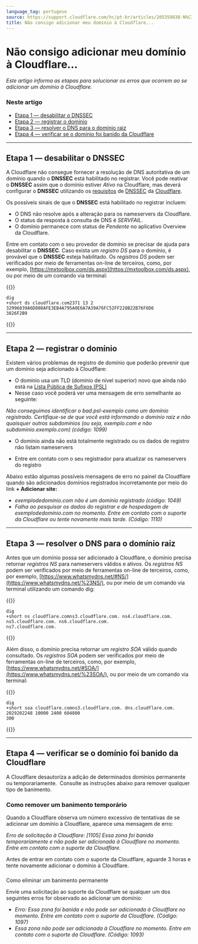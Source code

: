 ```yaml
---
language_tag: portugese
source: https://support.cloudflare.com/hc/pt-br/articles/205359838-N%C3%A3o-consigo-adicionar-meu-dom%C3%ADnio-%C3%A0-Cloudflare-
title: Não consigo adicionar meu domínio à Cloudflare...
---
```


# Não consigo adicionar meu domínio à Cloudflare...

_Este artigo informa as etapas para solucionar os erros que ocorrem ao se adicionar um domínio à Cloudflare._

### Neste artigo

-   [Etapa 1 — desabilitar o DNSSEC](https://support.cloudflare.com/hc/pt-br/articles/205359838-N%C3%A3o-consigo-adicionar-meu-dom%C3%ADnio-%C3%A0-Cloudflare-#h_94453043811540417238269)
-   [Etapa 2 — registrar o domínio](https://support.cloudflare.com/hc/pt-br/articles/205359838-N%C3%A3o-consigo-adicionar-meu-dom%C3%ADnio-%C3%A0-Cloudflare-#h_25187255171540417266656)
-   [Etapa 3 — resolver o DNS para o domínio raiz](https://support.cloudflare.com/hc/pt-br/articles/205359838-N%C3%A3o-consigo-adicionar-meu-dom%C3%ADnio-%C3%A0-Cloudflare-#h_703638145121540417281357)
-   [Etapa 4 — verificar se o domínio foi banido da Cloudflare](https://support.cloudflare.com/hc/pt-br/articles/205359838-N%C3%A3o-consigo-adicionar-meu-dom%C3%ADnio-%C3%A0-Cloudflare-#h_874829316161540417303369)

___

## Etapa 1 — desabilitar o DNSSEC

A Cloudflare não consegue fornecer a resolução de DNS autoritativa de um domínio quando o **DNSSEC** está habilitado no registrar. Você pode reativar o **DNSSEC** assim que o domínio estiver _Ativo_ na Cloudflare, mas deverá configurar o **DNSSEC** utilizando os [requisitos](https://support.cloudflare.com/hc/en-us/articles/360006660072-Understanding-and-Configuring-DNSSEC-in-Cloudflare-DNS) de [DNSSEC](https://support.cloudflare.com/hc/en-us/articles/360006660072-Understanding-and-Configuring-DNSSEC-in-Cloudflare-DNS) da [Cloudflare](https://support.cloudflare.com/hc/en-us/articles/360006660072-Understanding-and-Configuring-DNSSEC-in-Cloudflare-DNS).

Os possíveis sinais de que o **DNSSEC** está habilitado no registrar incluem:

-   O DNS não resolve após a alteração para os nameservers da Cloudflare.
-   O status da resposta à consulta de DNS é _SERVFAIL_.
-   O domínio permanece com status de _Pendente_ no aplicativo Overview da Cloudflare.

Entre em contato com o seu provedor de domínio se precisar de ajuda para desabilitar o **DNSSEC**. Caso exista um _registro DS_ para o domínio, é provável que o **DNSSEC** esteja habilitado. Os _registros DS_ podem ser verificados por meio de ferramentas on-line de terceiros, como, por exemplo, [https://mxtoolbox.com/ds.aspx](https://mxtoolbox.com/ds.aspx), ou por meio de um comando via terminal:


{{<raw>}}<pre class="CodeBlock CodeBlock-with-rows CodeBlock-scrolls-horizontally CodeBlock-is-light-in-light-theme CodeBlock--language-txt" language="txt"><code><span class="CodeBlock--rows"><span class="CodeBlock--rows-content"><span class="CodeBlock--row"><span class="CodeBlock--row-indicator"></span><div class="CodeBlock--row-content"><span class="CodeBlock--token-plain">dig +short ds cloudflare.com2371 13 2 32996839A6D808AFE3EB4A795A0E6A7A39A76FC52FF228B22B76F6D6 3826F2B9</span></div></span></span></span></code></pre>{{</raw>}}

___

## Etapa 2 — registrar o domínio

Existem vários problemas de registro de domínio que poderão prevenir que um domínio seja adicionado à Cloudflare:

-   O domínio usa um TLD (domínio de nível superior) novo que ainda não está na [Lista Pública de Sufixos (PSL)](https://publicsuffix.org/list/)
-   Nesse caso você poderá ver uma mensagem de erro semelhante ao seguinte:

_Não conseguimos identificar o bad.psl-exemplo como um domínio registrado. Certifique-se de que você está informando o domínio raiz e não quaisquer outros subdomínios (ou seja, exemplo.com e não subdominio.exemplo.com) (código: 1099)_

-   O domínio ainda não está totalmente registrado ou os dados de registro não listam nameservers

-   Entre em contato com o seu registrador para atualizar os nameservers do registro

Abaixo estão algumas possíveis mensagens de erro no painel da Cloudflare quando são adicionados domínios registrados incorretamente por meio do link **\+ Adicionar site:**

-   _exemplodedominio.com não é um domínio registrado (código: 1049)_
-   _Falha ao pesquisar os dados do registrar e de hospedagem de exemplodedominio.com no momento. Entre em contato com o suporte da Cloudflare ou tente novamente mais tarde. (Código: 1110)_

___

## Etapa 3 — resolver o DNS para o domínio raiz

Antes que um domínio possa ser adicionado à Cloudflare, o domínio precisa retornar _registros NS_ para nameservers válidos e ativos. Os _registros NS_ podem ser verificados por meio de ferramentas on-line de terceiros, como, por exemplo, [https://www.whatsmydns.net/#NS/](https://www.whatsmydns.net/%23NS/), ou por meio de um comando via terminal utilizando um comando dig:


{{<raw>}}<pre class="CodeBlock CodeBlock-with-rows CodeBlock-scrolls-horizontally CodeBlock-is-light-in-light-theme CodeBlock--language-txt" language="txt"><code><span class="CodeBlock--rows"><span class="CodeBlock--rows-content"><span class="CodeBlock--row"><span class="CodeBlock--row-indicator"></span><div class="CodeBlock--row-content"><span class="CodeBlock--token-plain">dig +short ns cloudflare.comns3.cloudflare.com. ns4.cloudflare.com. ns5.cloudflare.com. ns6.cloudflare.com. ns7.cloudflare.com.</span></div></span></span></span></code></pre>{{</raw>}}

Além disso, o domínio precisa retornar um _registro SOA_ válido quando consultado. Os _registros SOA_ podem ser verificados por meio de ferramentas on-line de terceiros, como, por exemplo, [https://www.whatsmydns.net/#SOA/](https://www.whatsmydns.net/%23SOA/), ou por meio de um comando via terminal:


{{<raw>}}<pre class="CodeBlock CodeBlock-with-rows CodeBlock-scrolls-horizontally CodeBlock-is-light-in-light-theme CodeBlock--language-txt" language="txt"><code><span class="CodeBlock--rows"><span class="CodeBlock--rows-content"><span class="CodeBlock--row"><span class="CodeBlock--row-indicator"></span><div class="CodeBlock--row-content"><span class="CodeBlock--token-plain">dig +short soa cloudflare.comns3.cloudflare.com. dns.cloudflare.com. 2029202248 10000 2400 604800 300</span></div></span></span></span></code></pre>{{</raw>}}

___

## Etapa 4 — verificar se o domínio foi banido da Cloudflare

A Cloudflare desautoriza a adição de determinados domínios permanente ou temporariamente.  Consulte as instruções abaixo para remover qualquer tipo de banimento.

### Como remover um banimento temporário

Quando a Cloudflare observa um número excessivo de tentativas de se adicionar um domínio à Cloudflare, aparece uma mensagem de erro:

_Erro de solicitação à Cloudflare: \[1105\] Essa zona foi banida temporariamente e não pode ser adicionada à Cloudflare no momento. Entre em contato com o suporte da Cloudflare._

Antes de entrar em contato com o suporte da Cloudflare, aguarde 3 horas e tente novamente adicionar o domínio à Cloudflare.

###   
Como eliminar um banimento permanente

Envie uma solicitação ao suporte da Cloudflare se qualquer um dos seguintes erros for observado ao adicionar um domínio:

-   _Erro: Essa zona foi banida e não pode ser adicionada à Cloudflare no momento. Entre em contato com o suporte da Cloudflare. (Código: 1097)_
-   _Essa zona não pode ser adicionada à Cloudflare no momento. Entre em contato com o suporte da Cloudflare. (Código: 1093)_

